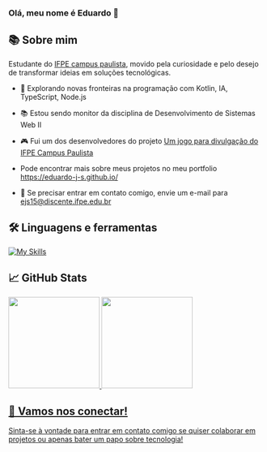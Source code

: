 ### Olá, meu nome é Eduardo 👋

## 📚 Sobre mim 
Estudante do [IFPE campus paulista](https://portal.ifpe.edu.br/paulista/), movido pela curiosidade e pelo desejo de transformar ideias em soluções tecnológicas.

- 🚀 Explorando novas fronteiras na programação com Kotlin, IA, TypeScript, Node.js

- 📚 Estou sendo monitor da disciplina de Desenvolvimento de Sistemas Web II

- 🎮 Fui um dos desenvolvedores do projeto [Um jogo para divulgação do IFPE Campus Paulista](https://ifpe-paulista-rodrigo.github.io/jogo-ifpe/index.html)

- Pode encontrar mais sobre meus projetos no meu portfolio https://eduardo-j-s.github.io/

- 📧 Se precisar entrar em contato comigo, envie um e-mail para ejs15@discente.ifpe.edu.br


<div style="display: inline_block">
  
## 🛠️ Linguagens e ferramentas 
  
[![My Skills](https://skillicons.dev/icons?i=py,js,ts,nodejs,react,java,spring,css,html,mysql,postgres,mongodb,vscode)](https://skillicons.dev)

</div>


 
</div>

## 📈 GitHub Stats

<div align="left">
  <a href="https://github.com/Eduardo-J-S">
  <img height="180em" src="https://github-readme-stats.vercel.app/api?username=Eduardo-J-S&show_icons=true&theme=dark&include_all_commits=true&count_private=true"/>
  <img height="180em" src="https://github-readme-stats.vercel.app/api/top-langs/?username=Eduardo-J-S&layout=compact&langs_count=7&theme=dark"/>
</div>

## 🤝 Vamos nos conectar!
Sinta-se à vontade para entrar em contato comigo se quiser colaborar em projetos ou apenas bater um papo sobre tecnologia!
